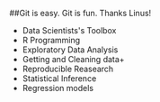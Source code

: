 ##Git is easy. Git is fun. Thanks Linus!
* Data Scientists's Toolbox
* R Programming
* Exploratory Data Analysis
* Getting and Cleaning data+
* Reproducible Reasearch
* Statistical Inference
* Regression models
